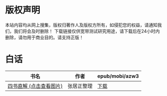 # 版权声明

本站内容均从网上搜集，版权归著作人及版权方所有，如侵犯您的权益，请通知我们，我们将会及时删除！ 下载链接仅供宽带测试研究用途，请下载后在24小时内删除，请勿用于商业目的。请支持正版！

# 白话

| 书名 | 作者 | epub/mobi/azw3 |
| --- | --- | --- |
| [四书直解 (点击查看图片)](https://www.dushupai.com/attachment/2024/06/03/7c28052cede966b9.jpg) | 张居正整理 | [下载](https://url89.ctfile.com/f/31084289-1357017934-78ec02?p=8866) |
